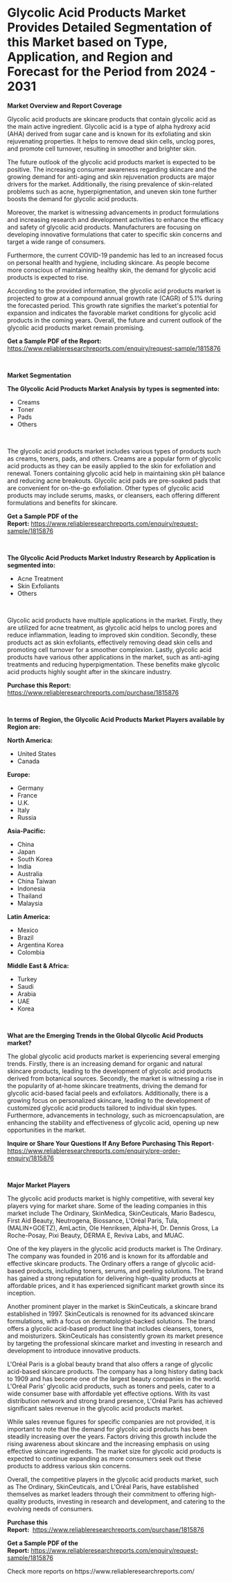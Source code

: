 <p><h1>Glycolic Acid Products Market Provides Detailed Segmentation of this Market based on Type, Application, and Region and Forecast for the Period from 2024 - 2031</h1></p><p><strong>Market Overview and Report Coverage</strong></p>
<p><p>Glycolic acid products are skincare products that contain glycolic acid as the main active ingredient. Glycolic acid is a type of alpha hydroxy acid (AHA) derived from sugar cane and is known for its exfoliating and skin rejuvenating properties. It helps to remove dead skin cells, unclog pores, and promote cell turnover, resulting in smoother and brighter skin.</p><p>The future outlook of the glycolic acid products market is expected to be positive. The increasing consumer awareness regarding skincare and the growing demand for anti-aging and skin rejuvenation products are major drivers for the market. Additionally, the rising prevalence of skin-related problems such as acne, hyperpigmentation, and uneven skin tone further boosts the demand for glycolic acid products.</p><p>Moreover, the market is witnessing advancements in product formulations and increasing research and development activities to enhance the efficacy and safety of glycolic acid products. Manufacturers are focusing on developing innovative formulations that cater to specific skin concerns and target a wide range of consumers.</p><p>Furthermore, the current COVID-19 pandemic has led to an increased focus on personal health and hygiene, including skincare. As people become more conscious of maintaining healthy skin, the demand for glycolic acid products is expected to rise.</p><p>According to the provided information, the glycolic acid products market is projected to grow at a compound annual growth rate (CAGR) of 5.1% during the forecasted period. This growth rate signifies the market's potential for expansion and indicates the favorable market conditions for glycolic acid products in the coming years. Overall, the future and current outlook of the glycolic acid products market remain promising.</p></p>
<p><strong>Get a Sample PDF of the Report:</strong> <a href="https://www.reliableresearchreports.com/enquiry/request-sample/1815876">https://www.reliableresearchreports.com/enquiry/request-sample/1815876</a></p>
<p>&nbsp;</p>
<p><strong>Market Segmentation</strong></p>
<p><strong>The Glycolic Acid Products Market Analysis by types is segmented into:</strong></p>
<p><ul><li>Creams</li><li>Toner</li><li>Pads</li><li>Others</li></ul></p>
<p>&nbsp;</p>
<p><p>The glycolic acid products market includes various types of products such as creams, toners, pads, and others. Creams are a popular form of glycolic acid products as they can be easily applied to the skin for exfoliation and renewal. Toners containing glycolic acid help in maintaining skin pH balance and reducing acne breakouts. Glycolic acid pads are pre-soaked pads that are convenient for on-the-go exfoliation. Other types of glycolic acid products may include serums, masks, or cleansers, each offering different formulations and benefits for skincare.</p></p>
<p><strong>Get a Sample PDF of the Report:</strong>&nbsp;<a href="https://www.reliableresearchreports.com/enquiry/request-sample/1815876">https://www.reliableresearchreports.com/enquiry/request-sample/1815876</a></p>
<p>&nbsp;</p>
<p><strong>The Glycolic Acid Products Market Industry Research by Application is segmented into:</strong></p>
<p><ul><li>Acne Treatment</li><li>Skin Exfoliants</li><li>Others</li></ul></p>
<p>&nbsp;</p>
<p><p>Glycolic acid products have multiple applications in the market. Firstly, they are utilized for acne treatment, as glycolic acid helps to unclog pores and reduce inflammation, leading to improved skin condition. Secondly, these products act as skin exfoliants, effectively removing dead skin cells and promoting cell turnover for a smoother complexion. Lastly, glycolic acid products have various other applications in the market, such as anti-aging treatments and reducing hyperpigmentation. These benefits make glycolic acid products highly sought after in the skincare industry.</p></p>
<p><strong>Purchase this Report:</strong>&nbsp; <a href="https://www.reliableresearchreports.com/purchase/1815876">https://www.reliableresearchreports.com/purchase/1815876</a></p>
<p>&nbsp;</p>
<p><strong>In terms of Region, the Glycolic Acid Products Market Players available by Region are:</strong></p>
<p>
    <p> <strong> North America: </strong>
        <ul>
            <li>United States</li>
            <li>Canada</li>
        </ul>
        </p> 
    <p> <strong> Europe: </strong>
        <ul>
            <li>Germany</li>
            <li>France</li>
            <li>U.K.</li>
            <li>Italy</li>
            <li>Russia</li>
        </ul>
        </p> 
    <p> <strong> Asia-Pacific: </strong>
        <ul>
            <li>China</li>
            <li>Japan</li>
            <li>South Korea</li>
            <li>India</li>
            <li>Australia</li>
            <li>China Taiwan</li>
            <li>Indonesia</li>
            <li>Thailand</li>
            <li>Malaysia</li>
        </ul>
        </p> 
    <p> <strong> Latin America: </strong>
        <ul>
            <li>Mexico</li>
            <li>Brazil</li>
            <li>Argentina Korea</li>
            <li>Colombia</li>
        </ul>
        </p> 
    <p> <strong> Middle East & Africa: </strong>
        <ul>
            <li>Turkey</li>
            <li>Saudi</li>
            <li>Arabia</li>
            <li>UAE</li>
            <li>Korea</li>
        </ul>
    </p>
    </p>
<p>&nbsp;</p>
<p><strong>What are the Emerging Trends in the Global Glycolic Acid Products market?</strong></p>
<p><p>The global glycolic acid products market is experiencing several emerging trends. Firstly, there is an increasing demand for organic and natural skincare products, leading to the development of glycolic acid products derived from botanical sources. Secondly, the market is witnessing a rise in the popularity of at-home skincare treatments, driving the demand for glycolic acid-based facial peels and exfoliators. Additionally, there is a growing focus on personalized skincare, leading to the development of customized glycolic acid products tailored to individual skin types. Furthermore, advancements in technology, such as microencapsulation, are enhancing the stability and effectiveness of glycolic acid, opening up new opportunities in the market.</p></p>
<p><strong>Inquire or Share Your Questions If Any Before Purchasing This Report</strong>- <a href="https://www.reliableresearchreports.com/enquiry/pre-order-enquiry/1815876">https://www.reliableresearchreports.com/enquiry/pre-order-enquiry/1815876</a></p>
<p>&nbsp;</p>
<p><strong>Major Market Players</strong></p>
<p><p>The glycolic acid products market is highly competitive, with several key players vying for market share. Some of the leading companies in this market include The Ordinary, SkinMedica, SkinCeuticals, Mario Badescu, First Aid Beauty, Neutrogena, Biossance, L'Oréal Paris, Tula, (MALIN+GOETZ), AmLactin, Ole Henriksen, Alpha-H, Dr. Dennis Gross, La Roche-Posay, Pixi Beauty, DERMA E, Reviva Labs, and MUAC.</p><p>One of the key players in the glycolic acid products market is The Ordinary. The company was founded in 2016 and is known for its affordable and effective skincare products. The Ordinary offers a range of glycolic acid-based products, including toners, serums, and peeling solutions. The brand has gained a strong reputation for delivering high-quality products at affordable prices, and it has experienced significant market growth since its inception.</p><p>Another prominent player in the market is SkinCeuticals, a skincare brand established in 1997. SkinCeuticals is renowned for its advanced skincare formulations, with a focus on dermatologist-backed solutions. The brand offers a glycolic acid-based product line that includes cleansers, toners, and moisturizers. SkinCeuticals has consistently grown its market presence by targeting the professional skincare market and investing in research and development to introduce innovative products.</p><p>L'Oréal Paris is a global beauty brand that also offers a range of glycolic acid-based skincare products. The company has a long history dating back to 1909 and has become one of the largest beauty companies in the world. L'Oréal Paris' glycolic acid products, such as toners and peels, cater to a wide consumer base with affordable yet effective options. With its vast distribution network and strong brand presence, L'Oréal Paris has achieved significant sales revenue in the glycolic acid products market.</p><p>While sales revenue figures for specific companies are not provided, it is important to note that the demand for glycolic acid products has been steadily increasing over the years. Factors driving this growth include the rising awareness about skincare and the increasing emphasis on using effective skincare ingredients. The market size for glycolic acid products is expected to continue expanding as more consumers seek out these products to address various skin concerns.</p><p>Overall, the competitive players in the glycolic acid products market, such as The Ordinary, SkinCeuticals, and L'Oréal Paris, have established themselves as market leaders through their commitment to offering high-quality products, investing in research and development, and catering to the evolving needs of consumers.</p></p>
<p><strong>Purchase this Report:</strong>&nbsp;&nbsp;<a href="https://www.reliableresearchreports.com/purchase/1815876">https://www.reliableresearchreports.com/purchase/1815876</a></p>
<p></p>
<p><strong>Get a Sample PDF of the Report:</strong>&nbsp;<a href="https://www.reliableresearchreports.com/enquiry/request-sample/1815876">https://www.reliableresearchreports.com/enquiry/request-sample/1815876</a></p>
<p>Check more reports on https://www.reliableresearchreports.com/</p>